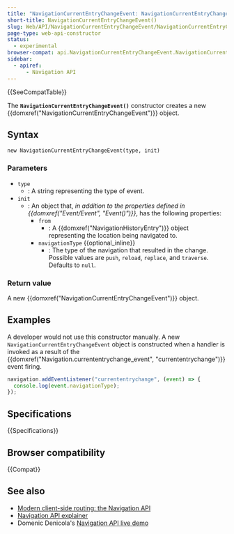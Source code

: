 ```yaml
---
title: "NavigationCurrentEntryChangeEvent: NavigationCurrentEntryChangeEvent() constructor"
short-title: NavigationCurrentEntryChangeEvent()
slug: Web/API/NavigationCurrentEntryChangeEvent/NavigationCurrentEntryChangeEvent
page-type: web-api-constructor
status:
  - experimental
browser-compat: api.NavigationCurrentEntryChangeEvent.NavigationCurrentEntryChangeEvent
sidebar:
  - apiref:
      - Navigation API
---
```


{{SeeCompatTable}}

The **`NavigationCurrentEntryChangeEvent()`** constructor creates a new {{domxref("NavigationCurrentEntryChangeEvent")}} object.

## Syntax

```js-nolint
new NavigationCurrentEntryChangeEvent(type, init)
```

### Parameters

- `type`
  - : A string representing the type of event.
- `init`
  - : An object that, _in addition to the properties defined in {{domxref("Event/Event", "Event()")}}_, has the following properties:
    - `from`
      - : A {{domxref("NavigationHistoryEntry")}} object representing the location being navigated to.
    - `navigationType` {{optional_inline}}
      - : The type of the navigation that resulted in the change. Possible values are `push`, `reload`, `replace`, and `traverse`. Defaults to `null`.

### Return value

A new {{domxref("NavigationCurrentEntryChangeEvent")}} object.

## Examples

A developer would not use this constructor manually. A new `NavigationCurrentEntryChangeEvent` object is constructed when a handler is invoked as a result of the {{domxref("Navigation.currententrychange_event", "currententrychange")}} event firing.

```js
navigation.addEventListener("currententrychange", (event) => {
  console.log(event.navigationType);
});
```

## Specifications

{{Specifications}}

## Browser compatibility

{{Compat}}

## See also

- [Modern client-side routing: the Navigation API](https://developer.chrome.com/docs/web-platform/navigation-api/)
- [Navigation API explainer](https://github.com/WICG/navigation-api/blob/main/README.md)
- Domenic Denicola's [Navigation API live demo](https://gigantic-honored-octagon.glitch.me/)
